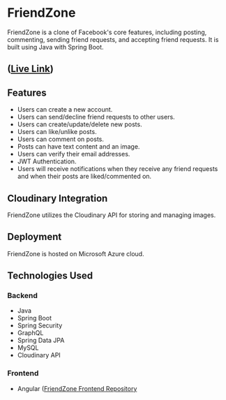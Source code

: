 # FriendZone

FriendZone is a clone of Facebook's core features, including posting, commenting, sending friend requests, and accepting friend requests. It is built using Java with Spring Boot.

## ([Live Link](https://friend-zone-brown.vercel.app/login))

## Features

- Users can create a new account.
- Users can send/decline friend requests to other users.
- Users can create/update/delete new posts.
- Users can like/unlike posts.
- Users can comment on posts.
- Posts can have text content and an image.
- Users can verify their email addresses.
- JWT Authentication.
- Users will receive notifications when they receive any friend requests and when their posts are liked/commented on.

## Cloudinary Integration

FriendZone utilizes the Cloudinary API for storing and managing images.

## Deployment

FriendZone is hosted on Microsoft Azure cloud.

## Technologies Used

### Backend

- Java
- Spring Boot
- Spring Security
- GraphQL
- Spring Data JPA
- MySQL
- Cloudinary API

### Frontend

- Angular ([FriendZone Frontend Repository]((https://github.com/Polash-Islam/friend-zone-front-end-master))

